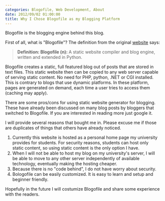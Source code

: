 ```yaml
---
categories: Blogofile, Web Development, About
date: 2012/09/02 01:00:00
title: Why I Chose Blogofile as my Blogging Platform
---
```


Blogofile is the blogging engine behind this blog.

First of all, what is "Blogofile"? The definition from the original [website](http://www.blogofile.com/) says:
> **Definition: Blogofile (n):** A static website compiler and blog engine, written and extended in Python.

Blogofile creates a static, full featured blog out of posts that are stored in text files. This static website then can be copied to any web server capable of serving static content. No need for PHP, python, .NET or CGI installed.
This is contrary to blogs that use dynamic platforms. In these platform, pages are generated on demand, each time a user tries to access them (caching may apply).

There are some pros/cons for using static website generator for blogging. These have already been discussed on many blog posts by bloggers that switched to Blogofile. If you are interested in reading more just google it.

I will provide several reasons that bought me in. Please excuse me if those are duplicates of things that others have already noticed.

1. Currently this website is hosted as a personal home page my university provides for students. For security reasons, students can host only static content, so using static content is the only option I have.
2. When I will not be able to host my blog on my university's server, I will be able to move to any other server independently of available technology, eventually making the hosting cheaper.
3. Because there is no "code behind", I do not have worry about security. 
4. Bologofile can be easily customized. It is easy to learn and setup and beginner friendly.


Hopefully in the future I will costumize Blogofile and share some experience with the readers.
